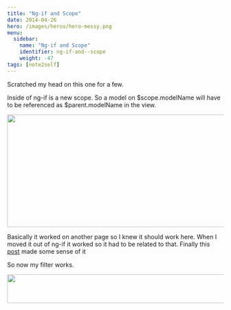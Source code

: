 ```yaml
---
title: "Ng-if and Scope"
date: 2014-04-26
hero: /images/heros/hero-messy.png
menu:
  sidebar:
    name: "Ng-if and Scope"
    identifier: ng-if-and--scope
    weight: -47
tags: [note2self]
---
```


<p>Scratched my head on this one for a few.</p>

<p>Inside of ng-if is a new scope. So a model on $scope.modelName will have to be referenced as $parent.modelName in the view.</p>

<p><img alt="" src="https://dl.dropboxusercontent.com/s/3rkj4et733pha3x/Screenshot%202014-04-26%2009.01.58.png" style="width: 869px; height: 262px;" /></p>

<p>Basically it worked on another page so I knew it should work here. When I moved it out of ng-if it worked so it had to be related to that. Finally this <a href="http://stackoverflow.com/questions/18342917/angularjs-ng-model-doesnt-work-inside-ng-if" target="_blank">post</a> made some sense of it</p>

<p>So now my filter works.</p>

<p><img alt="" src="https://photos-3.dropbox.com/t/0/AADIDwZp5vivK9ZGPUjRqT9-x6kuPteqCYXMRz_CfqRKLA/12/54803135/png/1024x768/3/1398657600/0/2/Screenshot%202014-04-26%2009.06.02.png/6qNuz9X5KcY5BZxJgTousavMbnCnmA755dLXMGaNdM0" style="width: 955px; height: 67px;" /></p>

